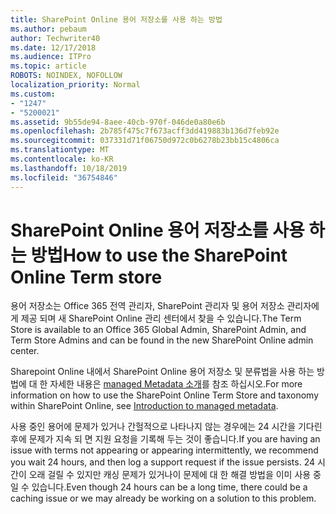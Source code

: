 ```yaml
---
title: SharePoint Online 용어 저장소를 사용 하는 방법
ms.author: pebaum
author: Techwriter40
ms.date: 12/17/2018
ms.audience: ITPro
ms.topic: article
ROBOTS: NOINDEX, NOFOLLOW
localization_priority: Normal
ms.custom:
- "1247"
- "5200021"
ms.assetid: 9b55de94-8aee-40cb-970f-046de0a80e6b
ms.openlocfilehash: 2b785f475c7f673acff3dd419883b136d7feb92e
ms.sourcegitcommit: 037331d71f06750d972c0b6278b23bb15c4806ca
ms.translationtype: MT
ms.contentlocale: ko-KR
ms.lasthandoff: 10/18/2019
ms.locfileid: "36754846"
---
```

# <a name="how-to-use-the-sharepoint-online-term-store"></a><span data-ttu-id="61629-102">SharePoint Online 용어 저장소를 사용 하는 방법</span><span class="sxs-lookup"><span data-stu-id="61629-102">How to use the SharePoint Online Term store</span></span>

<span data-ttu-id="61629-103">용어 저장소는 Office 365 전역 관리자, SharePoint 관리자 및 용어 저장소 관리자에 게 제공 되며 새 SharePoint Online 관리 센터에서 찾을 수 있습니다.</span><span class="sxs-lookup"><span data-stu-id="61629-103">The Term Store is available to an Office 365 Global Admin, SharePoint Admin, and Term Store Admins and can be found in the new SharePoint Online admin center.</span></span>
  
<span data-ttu-id="61629-104">Sharepoint Online 내에서 SharePoint Online 용어 저장소 및 분류법을 사용 하는 방법에 대 한 자세한 내용은 [managed Metadata 소개](https://go.microsoft.com/fwlink/?linkid=2044674&amp;clcid=0x409)를 참조 하십시오.</span><span class="sxs-lookup"><span data-stu-id="61629-104">For more information on how to use the SharePoint Online Term Store and taxonomy within SharePoint Online, see [Introduction to managed metadata](https://go.microsoft.com/fwlink/?linkid=2044674&amp;clcid=0x409).</span></span>
  
<span data-ttu-id="61629-105">사용 중인 용어에 문제가 있거나 간헐적으로 나타나지 않는 경우에는 24 시간을 기다린 후에 문제가 지속 되 면 지원 요청을 기록해 두는 것이 좋습니다.</span><span class="sxs-lookup"><span data-stu-id="61629-105">If you are having an issue with terms not appearing or appearing intermittently, we recommend you wait 24 hours, and then log a support request if the issue persists.</span></span> <span data-ttu-id="61629-106">24 시간이 오래 걸릴 수 있지만 캐싱 문제가 있거나이 문제에 대 한 해결 방법을 이미 사용 중일 수 있습니다.</span><span class="sxs-lookup"><span data-stu-id="61629-106">Even though 24 hours can be a long time, there could be a caching issue or we may already be working on a solution to this problem.</span></span>
  
